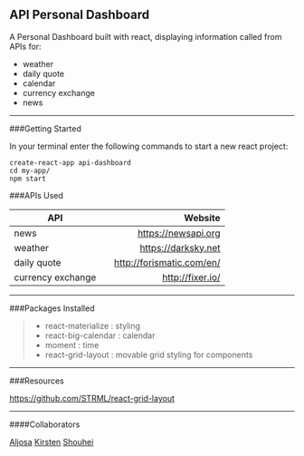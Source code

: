 **API Personal Dashboard**
-------------
A Personal Dashboard built with react, displaying information called from APIs for:
- weather
- daily quote
- calendar
- currency exchange
- news

----------

###Getting Started

In your terminal enter the following commands to start a new react project:
```
create-react-app api-dashboard
cd my-app/
npm start
```

###APIs Used

| API	 |  	  | Website  |
| ------ | ------ | -----: |
|  news 	   |  |   https://newsapi.org |
|  weather |    |   https://darksky.net  |
|  daily quote |   |   http://forismatic.com/en/  |
|  currency exchange |    |   http://fixer.io/  |


----------

###Packages Installed

>- react-materialize : styling
>- react-big-calendar : calendar
>- moment : time
>- react-grid-layout : movable grid styling for components

----------

###Resources

https://github.com/STRML/react-grid-layout

----------

####Collaborators

[Aljosa](https://github.com/Al-josh)
[Kirsten](https://github.com/kirstenfrager)
[Shouhei](https://github.com/shouheiyamauchi)
